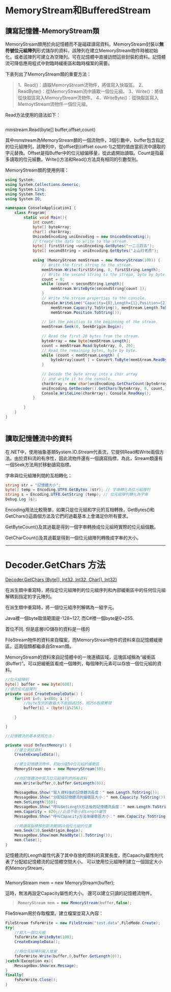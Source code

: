 # MemoryStream和BufferedStream

## 讀寫記憶體-MemoryStream類

MemoryStream類用於向記憶體而不是磁碟讀寫資料。MemoryStream封裝以**無符號位元組陣列**形式儲存的資料，該陣列在建立MemoryStream物件時被初始化，或者該陣列可建立為空陣列。可在記憶體中直接訪問這些封裝的資料。記憶體流可降低應用程式中對臨時緩衝區和臨時檔案的需要。

下表列出了MemoryStream類的重要方法：
>1、Read()：讀取MemoryStream流物件，將值寫入快取區。
>2、ReadByte()：從MemoryStream流中讀取一個位元組。
>3、Write()：將值從快取區寫入MemoryStream流物件。
>4、WriteByte()：從快取區寫入MemoytStream流物件一個位元組。

Read方法使用的語法如下：
>```csharp
mmstream.Read(byte[] buffer,offset,count) 

其中mmstream為MemoryStream類的一個流物件，3個引數中，buffer包含指定的位元組陣列，該陣列中，從offset到(offset count-1)之間的值由當前流中讀取的字元替換。Offset是指Buffer中的位元組偏移量，從此處開始讀取。Count是指最多讀取的位元組數。Write()方法和Read()方法具有相同的引數型別。

MemoryStream類的使用例項：
````CS
using System;
using System.Collections.Generic;
using System.Linq;
using System.Text;	
using System.IO;

namespace ConsoleApplication1 {
	class Program{
		static void Main(){
			int count; 
			byte[] byteArray;
			char[] charArray;
			UnicodeEncoding uniEncoding = new UnicodeEncoding();
			// Create the data to write to the stream. 
			byte[] firstString =uniEncoding.GetBytes("一二三四五");
			byte[] secondString = uniEncoding.GetBytes("上山打老虎");
			
			using (MemoryStream memStream = new MemoryStream(100)) {
				// Write the first string to the stream.
				memStream.Write(firstString, 0, firstString.Length);
				// Write the second string to the stream, byte by byte.
				count = 0;
				while (count < secondString.Length){
					memStream.WriteByte(secondString[count ]);
				}
				// Write the stream properties to the console.
				Console.WriteLine("Capacity={0},Length={1},Position={2}\n",
					memStream.Capacity.ToString(), memStream.Length.ToString(),
					memStream.Position.ToString());
				
				// Set the position to the beginning of the stream. 	  		
				memStream.Seek(0, SeekOrigin.Begin);
				
				// Read the first 20 bytes from the stream.
				byteArray = new byte[memStream.Length];
				count = memStream.Read(byteArray, 0, 20);
				// Read the remaining bytes, byte by byte.
				while (count < memStream.Length) {
					byteArray[count ] = Convert.ToByte(memStream.ReadByte());
				}
				
				// Decode the byte array into a char array
				// and write it to the console.
				charArray = new char[uniEncoding.GetCharCount(byteArray, 0, count)];
				uniEncoding.GetDecoder().GetChars(byteArray, 0, count, charArray, 0);
				Console.WriteLine(charArray); Console.ReadKey();
			}
			
		}
	}
}



````

## 讀取記憶體流中的資料
在.NET中，使用抽象基類System.IO.Stream代表流，它提供Read和Write兩個方法。由於資料流的有序性，因此流物件還有一個讀寫指標，為此，Stream類還有一個Seek方法用於移動讀寫指標。  

字串與位元組陣列間的互相轉化：

````CS
string str = "記憶體大小";
byte[] temp = Encoding.UTF8.GetBytes (str); // 字串轉化為位元組陣列 
string s = Encoding.UTF8.GetString (temp); // 位元組陣列轉化為字串
Debug.Log (s);
````

Encoding用法比較簡單，如果只是位元組和字元的互相轉換，GetBytes()和GetChars()這兩個方法及它們的過載基本上會滿足你所有要求。

GetByteCount()及其過載是得到一個字串轉換成位元組時實際的位元組個數。

GetCharCount()及其過載是得到一個位元組陣列轉換成字串的大小。

---

# Decoder.GetChars 方法

[Decoder.GetChars  (Byte[], Int32, Int32, Char[], Int32)](https://msdn.microsoft.com/zh-cn/library/125z2etb(v=vs.80).aspx)

在派生類中重寫時，將指定位元組陣列的位元組序列和內部緩衝區中的任何位元組解碼到指定的字元陣列。

在派生類中重寫時，將一個位元組序列解碼為一組字元。

Java裡一個byte取值範圍是-128~127, 而C#裡一個byte是0~255.

首位不同. 但是底層I/O儲存的資料是一樣的

FileStream物件的資料來自檔案，而MemoryStream物件的資料來自記憶體緩衝區。這兩個類都繼承自Stream類。 

MemoryStream的資料來自記憶體中的一塊連續區域，這塊區域稱為“緩衝區(Buffer)”。可以把緩衝區看成一個陣列，每個陣列元素可以存放一個位元組的資料。

````CS
//位元組陣列
byte[] buffer = new byte[600];
//填充位元組陣列
private void CreateExampleData() {
	for(int i=0; i<600; i ){
		//byte型別的數最大不能超過255，用256取模實現
		buffer[i] = (byte)(i%256);
		
	}

}

//記憶體流的基本使用方法：

private void OnTestMemory() {
	//建立測試資料
	CreateExampleData();
	
	//建立記憶體流物件，初始分配50位元組的緩衝區
	MemoryStream mem = new MemoryStream(50);
	
	//向記憶體流中寫入位元組陣列的所有資料
	mem.Write(buffer,0,buffer.GetLength(0));
	
	MessageBox.Show("寫入資料後的記憶體流長度：" mem.Length.ToString());
	MessageBox.Show("分配給記憶體流的緩衝區大小：" mem.Capacity.ToString());
	mem.SetLength(550);
	MessageBox.Show("呼叫SetLength方法後的記憶體流長度：" mem.Length.ToString());
	mem.Capacity = 620;//此值不能小於Length屬性
	MessageBox.Show("呼叫Capacity方法後緩衝區大小：" mem.Capacity.ToString());
	
	//將讀寫指標移到距流開頭10個位元組的位置
	mem.Seek(10,SeekOrigin.Begin);
	MessageBox.Show(mem.ReadByte().ToString());
	mem.Close();
}

````

記憶體流的Length屬性代表了其中存放的資料的真實長度，而Capacity屬性則代表了分配給記憶體流的記憶體空間大小。 可以使用位元組陣列建立一個固定大小的MemoryStream，
>````CS 
MemoryStream mem = new MemoryStream(buffer);

這時，無法再設定Capacity屬性的大小。 還可以建立只讀的記憶體流物件。
>````CS 
>MemoryStream mem = new MemoryStream(buffer,false);

FlieStream用於存取檔案。建立檔案並寫入內容：
````CS
FileStream fsForWrite = new FileStream("test.data",FileMode.Create);
try{
	//寫入一個位元組
	fsForWrite.WriteByte(100);
	CreateExampleData();
	
	//將位元組陣列寫入檔案
	fsForWrite.Write(buffer,0,buffer.GetLength(0));
}catch(Exception ex){
	MessageBox.Show(ex.Message);
}
finally{
	fsForWrite.Close();
}


````